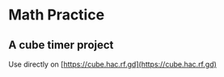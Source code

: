 # Math Practice
## A cube timer project

Use directly on [https://cube.hac.rf.gd](https://cube.hac.rf.gd)

